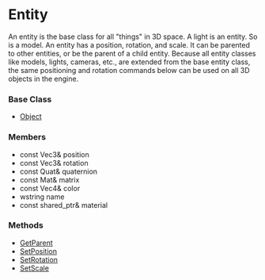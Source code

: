 # Entity
An entity is the base class for all "things" in 3D space. A light is an entity. So is a model. An entity has a position, rotation, and scale. It can be parented to other entities, or be the parent of a child entity. Because all entity classes like models, lights, cameras, etc., are extended from the base entity class, the same positioning and rotation commands below can be used on all 3D objects in the engine.

### Base Class
* [Object](../Object/README.md)

### Members
* const Vec3& position
* const Vec3& rotation
* const Quat& quaternion
* const Mat& matrix
* const Vec4& color
* wstring name
* const shared_ptr<Material>& material

### Methods
* [GetParent](GetParent.md)
* [SetPosition](SetPosition.md)
* [SetRotation](SetRotation.md)
* [SetScale](SetScale.md)
